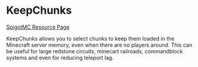 # KeepChunks
[SpigotMC Resource Page](https://www.spigotmc.org/resources/23307/)

KeepChunks allows you to select chunks to keep them loaded in the Minecraft server memory, even when there are no players around. This can be useful for large redstone circuits, minecart railroads, commandblock systems and even for reducing teleport lag.